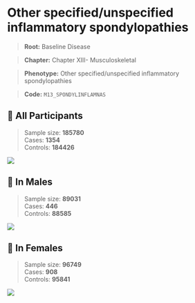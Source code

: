 # Other specified/unspecified inflammatory spondylopathies

> **Root:** Baseline Disease  

> **Chapter:** Chapter XIII- Musculoskeletal  

> **Phenotype:** Other specified/unspecified inflammatory spondylopathies  

> **Code:** `M13_SPONDYLINFLAMNAS`

## 🧪 All Participants  
> Sample size: **185780**  
> Cases: **1354**  
> Controls: **184426**
<img src="/Disease/Figures/ALL/Incidence/M13_SPONDYLINFLAMNAS.png"/>
<CsvTable src="/Disease_Data/ALL/Incidence/COX_M13_SPONDYLINFLAMNAS.csv" label="🔍 View full results" />

## 👨 In Males  
> Sample size: **89031**  
> Cases: **446**  
> Controls: **88585**
<img src="/Disease/Figures/Male/Incidence/M13_SPONDYLINFLAMNAS.png"/>
<CsvTable src="/Disease_Data/Male/Incidence/COX_M13_SPONDYLINFLAMNAS.csv" label="🔍 View full results" />

## 👩 In Females  
> Sample size: **96749**  
> Cases: **908**  
> Controls: **95841**
<img src="/Disease/Figures/Female/Incidence/M13_SPONDYLINFLAMNAS.png"/>
<CsvTable src="/Disease_Data/Female/Incidence/COX_M13_SPONDYLINFLAMNAS.csv" label="🔍 View full results" />
